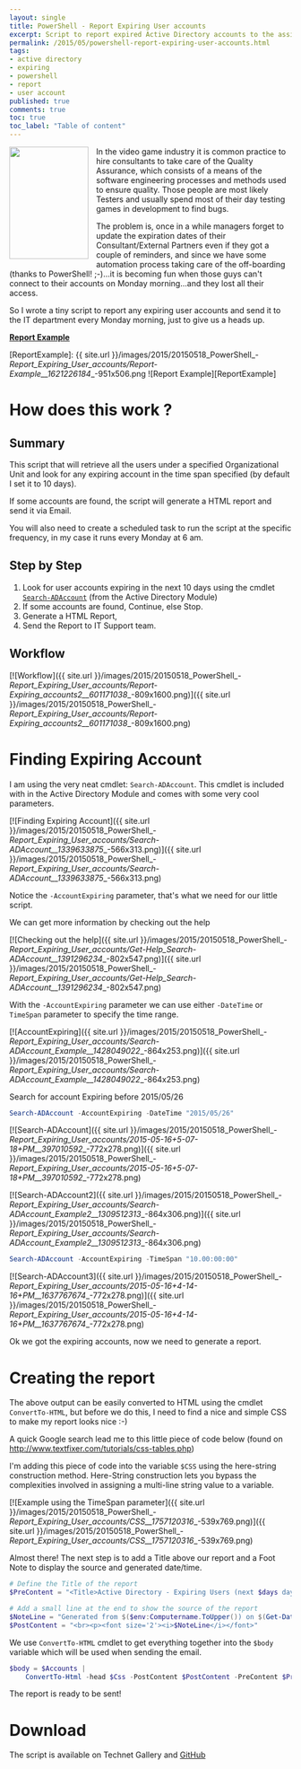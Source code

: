 ```yaml
---
layout: single
title: PowerShell - Report Expiring User accounts
excerpt: Script to report expired Active Directory accounts to the assigned manager.
permalink: /2015/05/powershell-report-expiring-user-accounts.html
tags: 
- active directory
- expiring
- powershell
- report
- user account
published: true
comments: true
toc: true
toc_label: "Table of content"
---
```


<a href="{{ site.url }}/images/2015/20150518_PowerShell_-_Report_Expiring_User_accounts/339px-Expired.svg__2053401180__-339x479.png" imageanchor="1" style="clear: left; float: left; margin-bottom: 1em; margin-right: 1em;"><img border="0" height="200" src="{{ site.url }}/images/2015/20150518_PowerShell_-_Report_Expiring_User_accounts/339px-Expired.svg__2053401180__-339x479.png" width="141" /></a>In the video game industry it is common practice to hire consultants to take care of the Quality Assurance, which consists of a means of the software engineering processes and methods used to ensure quality. Those people are most likely Testers and usually spend most of their day testing games in development to find bugs.

The problem is, once in a while managers forget to update the expiration dates of their Consultant/External Partners even if they got a couple of reminders, and since we have some automation process taking care of the off-boarding (thanks to PowerShell! ;-)...it is becoming fun when those guys can't connect to their accounts on Monday morning...and they lost all their access.

So I wrote a tiny script to report any expiring user accounts and send it to the IT department every Monday morning, just to give us a heads up.

<b><u>Report Example</u></b>

[ReportExample]: {{ site.url }}/images/2015/20150518_PowerShell_-_Report_Expiring_User_accounts/Report-Example__1621226184__-951x506.png
![Report Example][ReportExample]

# How does this work ?

## Summary

This script that will retrieve all the users under a specified Organizational Unit and look for any expiring account in the time span specified (by default I set it to 10 days).

If some accounts are found, the script will generate a HTML report and send it via Email.

You will also need to create a scheduled task to run the script at the specific frequency, in my case it runs every Monday at 6 am.

## Step by Step

1. Look for user accounts expiring in the next 10 days using the cmdlet [`Search-ADAccount`](https://technet.microsoft.com/en-us/library/hh852292.aspx) (from the Active Directory Module)
1. If some accounts are found, Continue, else Stop.
1. Generate a HTML Report,
1. Send the Report to IT Support team.

## Workflow

[![Workflow]({{ site.url }}/images/2015/20150518_PowerShell_-_Report_Expiring_User_accounts/Report-Expiring_accounts2__601171038__-809x1600.png)]({{ site.url }}/images/2015/20150518_PowerShell_-_Report_Expiring_User_accounts/Report-Expiring_accounts2__601171038__-809x1600.png)

# Finding Expiring Account

I am using the very neat cmdlet: `Search-ADAccount`. This cmdlet is included with in the Active Directory Module and comes with some very cool parameters.

[![Finding Expiring Account]({{ site.url }}/images/2015/20150518_PowerShell_-_Report_Expiring_User_accounts/Search-ADAccount__1339633875__-566x313.png)]({{ site.url }}/images/2015/20150518_PowerShell_-_Report_Expiring_User_accounts/Search-ADAccount__1339633875__-566x313.png)

Notice the `-AccountExpiring` parameter, that's what we need for our little script.

We can get more information by checking out the help

[![Checking out the help]({{ site.url }}/images/2015/20150518_PowerShell_-_Report_Expiring_User_accounts/Get-Help_Search-ADAccount__1391296234__-802x547.png)]({{ site.url }}/images/2015/20150518_PowerShell_-_Report_Expiring_User_accounts/Get-Help_Search-ADAccount__1391296234__-802x547.png)

With the `-AccountExpiring` parameter we can use either `-DateTime` or `TimeSpan` parameter to specify the time range.

[![AccountExpiring]({{ site.url }}/images/2015/20150518_PowerShell_-_Report_Expiring_User_accounts/Search-ADAccount_Example__1428049022__-864x253.png)]({{ site.url }}/images/2015/20150518_PowerShell_-_Report_Expiring_User_accounts/Search-ADAccount_Example__1428049022__-864x253.png)

Search for account Expiring before 2015/05/26

```powershell
Search-ADAccount -AccountExpiring -DateTime "2015/05/26"
```

[![Search-ADAccount]({{ site.url }}/images/2015/20150518_PowerShell_-_Report_Expiring_User_accounts/2015-05-16+5-07-18+PM__397010592__-772x278.png)]({{ site.url }}/images/2015/20150518_PowerShell_-_Report_Expiring_User_accounts/2015-05-16+5-07-18+PM__397010592__-772x278.png)

[![Search-ADAccount2]({{ site.url }}/images/2015/20150518_PowerShell_-_Report_Expiring_User_accounts/Search-ADAccount_Example2__1309512313__-864x306.png)]({{ site.url }}/images/2015/20150518_PowerShell_-_Report_Expiring_User_accounts/Search-ADAccount_Example2__1309512313__-864x306.png)

```powershell
Search-ADAccount -AccountExpiring -TimeSpan "10.00:00:00"
```

[![Search-ADAccount3]({{ site.url }}/images/2015/20150518_PowerShell_-_Report_Expiring_User_accounts/2015-05-16+4-14-16+PM__1637767674__-772x278.png)]({{ site.url }}/images/2015/20150518_PowerShell_-_Report_Expiring_User_accounts/2015-05-16+4-14-16+PM__1637767674__-772x278.png)

Ok we got the expiring accounts, now we need to generate a report.

# Creating the report

The above output can be easily converted to HTML using the cmdlet `ConvertTo-HTML`, but before we do this, I need to find a nice and simple CSS to make my report looks nice :-)

A quick Google search lead me to this little piece of code below (found on <http://www.textfixer.com/tutorials/css-tables.php>)

I'm adding this piece of code into the variable `$CSS` using the here-string construction method.
Here-String construction lets you bypass the complexities involved in assigning a multi-line string value to a variable.

[![Example using the TimeSpan parameter]({{ site.url }}/images/2015/20150518_PowerShell_-_Report_Expiring_User_accounts/CSS__1757120316__-539x769.png)]({{ site.url }}/images/2015/20150518_PowerShell_-_Report_Expiring_User_accounts/CSS__1757120316__-539x769.png)

Almost there! The next step is to add a Title above our report and a Foot Note to display the source and generated date/time.

```powershell
# Define the Title of the report
$PreContent = "<Title>Active Directory - Expiring Users (next $days days)</Title>"

# Add a small line at the end to show the source of the report
$NoteLine = "Generated from $($env:Computername.ToUpper()) on $(Get-Date -format 'yyyy/MM/dd HH:mm:ss')"
$PostContent = "<br><p><font size='2'><i>$NoteLine</i></font>"
```

We use `ConvertTo-HTML` cmdlet to get everything together into the `$body` variable which will be used when sending the email.

```powershell
$body = $Accounts |
    ConvertTo-Html -head $Css -PostContent $PostContent -PreContent $PreContent
```

The report is ready to be sent!

# Download

The script is available on Technet Gallery and <a href="https://github.com/lazywinadmin/PowerShell/blob/master/AD-USER-Report_Expiring_users/AD-USER-Report_Expiring_users.ps1" target="_blank">GitHub</a>